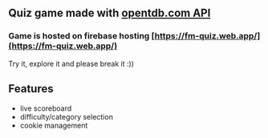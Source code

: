 ## Quiz game made with [opentdb.com API](https://opentdb.com/)

### Game is hosted on firebase hosting [https://fm-quiz.web.app/](https://fm-quiz.web.app/)

Try it, explore it and please break it :))


## Features 
- live scoreboard
- difficulty/category selection
- cookie management
